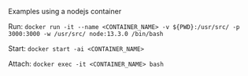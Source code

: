 Examples using a nodejs container

Run:
`docker run -it --name <CONTAINER_NAME> -v ${PWD}:/usr/src/ -p 3000:3000 -w /usr/src/ node:13.3.0 /bin/bash`

Start:
`docker start -ai <CONTAINER_NAME>`

Attach:
`docker exec -it <CONTAINER_NAME> bash`
